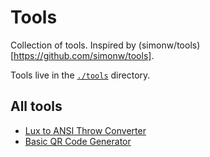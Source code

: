 # Tools

Collection of tools. Inspired by (simonw/tools)[https://github.com/simonw/tools].

Tools live in the [`./tools`](./tools) directory.

## All tools

- [Lux to ANSI Throw Converter](https://html-preview.github.io/?url=https://github.com/dave1010/tools/blob/main/tools/lux-to-ansi-throw/index.html)
- [Basic QR Code Generator](https://html-preview.github.io/?url=https://github.com/dave1010/tools/blob/main/tools/basic-qr-code/index.html)
